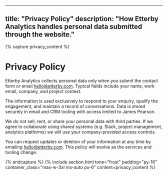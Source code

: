 
---
title: "Privacy Policy"
description: "How Etterby Analytics handles personal data submitted through the website."
---
{% capture privacy_content %}
  <div class="space-y-4">
    <h1 class="text-3xl font-semibold">Privacy Policy</h1>
    <p class="opacity-90">Etterby Analytics collects personal data only when you submit the contact form or email <a class="underline" href="mailto:hello@etterby.com">hello@etterby.com</a>. Typical fields include your name, work email, company, and project context.</p>
    <p class="opacity-90">The information is used exclusively to respond to your enquiry, qualify the engagement, and maintain a record of conversations. Data is stored securely in email and CRM tooling with access limited to James Pearson.</p>
    <p class="opacity-90">We do not sell, rent, or share your personal data with third parties. If we agree to collaborate using shared systems (e.g. Slack, project management, analytics platforms) we will use your company-provided access controls.</p>
    <p class="opacity-90">You can request updates or deletion of your information at any time by emailing <a class="underline" href="mailto:hello@etterby.com">hello@etterby.com</a>. This policy will evolve as the services and tooling change.</p>
  </div>
{% endcapture %}
{% include section.html tone="frost" padding="py-16" container_class="max-w-3xl mx-auto px-6" content=privacy_content %}

